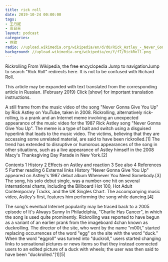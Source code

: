 ```yaml
---
title: rick roll
date: 2019-10-24 00:00:00
tags:
- 王丹妮
- 高日天
layout: podcast
categories:
- 荐歌
radio: //upload.wikimedia.org/wikipedia/en/d/d0/Rick_Astley_-_Never_Gonna_Give_You_Up.ogg
background: //upload.wikimedia.org/wikipedia/en/f/f7/RickRoll.png
---
```


Rickrolling
From Wikipedia, the free encyclopedia
Jump to navigationJump to search
"Rick Roll" redirects here. It is not to be confused with Richard Roll.

This article may be expanded with text translated from the corresponding article in Russian. (February 2019) Click [show] for important translation instructions.

A still frame from the music video of the song "Never Gonna Give You Up" by Rick Astley on YouTube, taken in 2008.
Rickrolling, alternatively rick-rolling, is a prank and an Internet meme involving an unexpected appearance of the music video for the 1987 Rick Astley song "Never Gonna Give You Up". The meme is a type of bait and switch using a disguised hyperlink that leads to the music video. The victims, believing that they are accessing some unrelated material, are said to have been rickrolled.[1] The trend has extended to disruptive or humorous appearances of the song in other situations, such as a live appearance of Astley himself in the 2008 Macy's Thanksgiving Day Parade in New York.[2]


Contents
1	History
2	Effects on Astley and reaction
3	See also
4	References
5	Further reading
6	External links
History
"Never Gonna Give You Up" appeared on Astley's 1987 debut album Whenever You Need Somebody.[3] The song, his solo debut single, was a number-one hit on several international charts, including the Billboard Hot 100, Hot Adult Contemporary Tracks, and the UK Singles Chart. The accompanying music video, Astley's first, features him performing the song while dancing.[4]

The song's eventual Internet popularity may be traced back to a 2005 episode of It's Always Sunny In Philadelphia, "Charlie Has Cancer", in which the song is used quite prominently. Rickrolling was reported to have begun as a variant of an earlier prank from the imageboard 4chan known as duckrolling. The director of the site, who went by the name "m00t," started replacing occurrences of the word "egg" on the site with the word "duck." When the word "eggroll" was turned into "duckroll," users started changing links to sensational pictures or news items so that they instead connected users to an edited picture of a duck with wheels; the user was then said to have been "duckrolled."[1][5]
